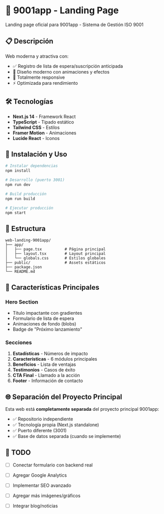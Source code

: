 # 🚀 9001app - Landing Page

Landing page oficial para 9001app - Sistema de Gestión ISO 9001

## 📋 Descripción

Web moderna y atractiva con:
- ✅ Registro de lista de espera/suscripción anticipada
- 🎨 Diseño moderno con animaciones y efectos
- 📱 Totalmente responsive
- ⚡ Optimizada para rendimiento

## 🛠️ Tecnologías

- **Next.js 14** - Framework React
- **TypeScript** - Tipado estático
- **Tailwind CSS** - Estilos
- **Framer Motion** - Animaciones
- **Lucide React** - Iconos

## 🚀 Instalación y Uso

```bash
# Instalar dependencias
npm install

# Desarrollo (puerto 3001)
npm run dev

# Build producción
npm run build

# Ejecutar producción
npm start
```

## 📂 Estructura

```
web-landing-9001app/
├── app/
│   ├── page.tsx          # Página principal
│   ├── layout.tsx        # Layout principal
│   └── globals.css       # Estilos globales
├── public/               # Assets estáticos
├── package.json
└── README.md
```

## 🎯 Características Principales

### Hero Section
- Título impactante con gradientes
- Formulario de lista de espera
- Animaciones de fondo (blobs)
- Badge de "Próximo lanzamiento"

### Secciones
1. **Estadísticas** - Números de impacto
2. **Características** - 6 módulos principales
3. **Beneficios** - Lista de ventajas
4. **Testimonios** - Casos de éxito
5. **CTA Final** - Llamado a la acción
6. **Footer** - Información de contacto

## 🌐 Separación del Proyecto Principal

Esta web está **completamente separada** del proyecto principal 9001app:
- ✅ Repositorio independiente
- ✅ Tecnología propia (Next.js standalone)
- ✅ Puerto diferente (3001)
- ✅ Base de datos separada (cuando se implemente)

## 📝 TODO

- [ ] Conectar formulario con backend real
- [ ] Agregar Google Analytics
- [ ] Implementar SEO avanzado
- [ ] Agregar más imágenes/gráficos
- [ ] Integrar blog/noticias



